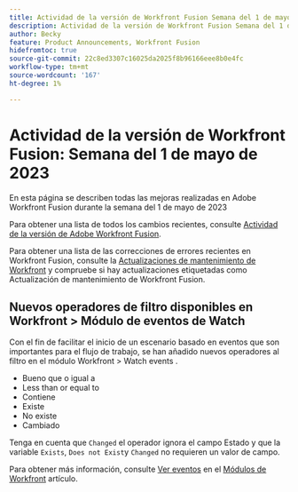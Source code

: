 ```yaml
---
title: Actividad de la versión de Workfront Fusion Semana del 1 de mayo de 2023
description: Actividad de la versión de Workfront Fusion Semana del 1 de mayo de 2023
author: Becky
feature: Product Announcements, Workfront Fusion
hidefromtoc: true
source-git-commit: 22c8ed3307c16025da2025f8b96166eee8b0e4fc
workflow-type: tm+mt
source-wordcount: '167'
ht-degree: 1%

---
```


# Actividad de la versión de Workfront Fusion: Semana del 1 de mayo de 2023

En esta página se describen todas las mejoras realizadas en Adobe Workfront Fusion durante la semana del 1 de mayo de 2023

Para obtener una lista de todos los cambios recientes, consulte [Actividad de la versión de Adobe Workfront Fusion](../../../product-announcements/product-releases/fusion-release-activity/fusion-release-activity.md).

Para obtener una lista de las correcciones de errores recientes en Workfront Fusion, consulte la [Actualizaciones de mantenimiento de Workfront](https://experienceleague.adobe.com/docs/workfront-known-issues/releases/current-updates.html) y compruebe si hay actualizaciones etiquetadas como Actualización de mantenimiento de Workfront Fusion.

## Nuevos operadores de filtro disponibles en Workfront > Módulo de eventos de Watch

Con el fin de facilitar el inicio de un escenario basado en eventos que son importantes para el flujo de trabajo, se han añadido nuevos operadores al filtro en el módulo Workfront > Watch events .

* Bueno que o igual a
* Less than or equal to
* Contiene
* Existe
* No existe
* Cambiado

Tenga en cuenta que `Changed` el operador ignora el campo Estado y que la variable `Exists`, `Does not Exist`y `Changed` no requieren un valor de campo.

Para obtener más información, consulte [Ver eventos](/help/quicksilver/workfront-fusion/apps-and-their-modules/workfront-modules.md#watch-events) en el [Módulos de Workfront](/help/quicksilver/workfront-fusion/apps-and-their-modules/workfront-modules.md) artículo.
